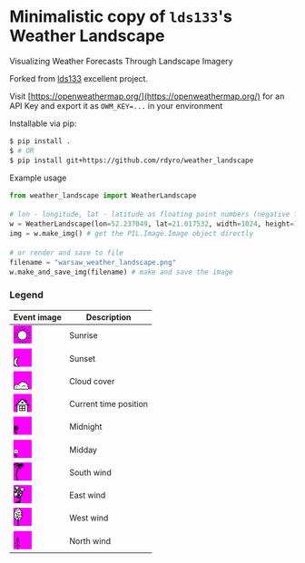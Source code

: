 # Minimalistic copy of `lds133`'s Weather Landscape

Visualizing Weather Forecasts Through Landscape Imagery 

Forked from [lds133](https://github.com/lds133) excellent project.

Visit [https://openweathermap.org/](https://openweathermap.org/) for an API Key
and export it as `OWM_KEY=...` in your environment

Installable via pip:
```bash
$ pip install .
$ # OR
$ pip install git+https://github.com/rdyro/weather_landscape
```

Example usage
```python
from weather_landscape import WeatherLandscape

# lon - longitude, lat - latitude as floating point numbers (negative for west and south)
w = WeatherLandscape(lon=52.237049, lat=21.017532, width=1024, height=128)
img = w.make_img() # get the PIL.Image.Image object directly

# or render and save to file
filename = "warsaw_weather_landscape.png"
w.make_and_save_img(filename) # make and save the image
```

### Legend

| Event image | Description |
|----------|------------|
|![example](weather_landscape/sprite/sun_00.png)| Sunrise | 
|![example](weather_landscape/sprite/moon_00.png)| Sunset |
|![example](weather_landscape/sprite/cloud_30.png)| Cloud cover |
|![example](weather_landscape/sprite/house_00.png)| Current time position|
|![example](weather_landscape/sprite/flower_00.png)| Midnight |
|![example](weather_landscape/sprite/flower_01.png)| Midday |
|![example](weather_landscape/sprite/palm_03.png)| South wind |
|![example](weather_landscape/sprite/east_03.png)| East wind |
|![example](weather_landscape/sprite/tree_03.png)| West wind |
|![example](weather_landscape/sprite/pine_02.png)| North wind |
